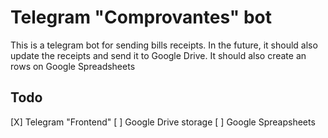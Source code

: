 # Telegram "Comprovantes" bot
This is a telegram bot for sending bills receipts. In the future, it should also
update the receipts and send it to Google Drive. It should also create an rows on Google Spreadsheets

## Todo
[X] Telegram "Frontend"
[ ] Google Drive storage
[ ] Google Spreapsheets